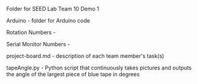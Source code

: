 Folder for SEED Lab Team 10 Demo 1

Arduino - folder for Arduino code

Rotation Numbers -

Serial Monitor Numbers -

project-board.md - description of each team member's task(s)

tapeAngle.py - Python script that continuously takes pictures and outputs the angle of the largest piece of blue tape in degrees
